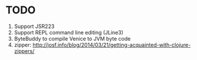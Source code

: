 # TODO

1. Support JSR223
1. Support REPL command line editing (JLine3)
1. ByteBuddy to compile Venice to JVM byte code
1. zipper: http://josf.info/blog/2014/03/21/getting-acquainted-with-clojure-zippers/
